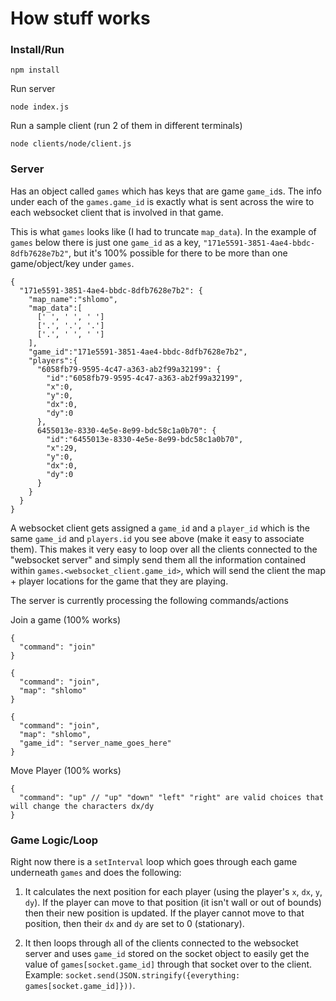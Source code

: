 # How stuff works

### Install/Run

```
npm install
```

Run server
```
node index.js
```

Run a sample client (run 2 of them in different terminals)
```
node clients/node/client.js
```

### Server
Has an object called `games` which has keys that are game `game_id`s.  The info under each of the `games.game_id` is exactly what is sent across the wire to each websocket client that is involved in that game.

This is what `games` looks like (I had to truncate `map_data`).  In the example of `games` below there is just one `game_id` as a key, `"171e5591-3851-4ae4-bbdc-8dfb7628e7b2"`, but it's 100% possible for there to be more than one game/object/key under `games`.
```
{
  "171e5591-3851-4ae4-bbdc-8dfb7628e7b2": {
    "map_name":"shlomo",
    "map_data":[
      [' ', ' ', ' ']
      ['.', '.', '.']
      ['.', ' ', ' ']
    ],
    "game_id":"171e5591-3851-4ae4-bbdc-8dfb7628e7b2",
    "players":{
      "6058fb79-9595-4c47-a363-ab2f99a32199": {
        "id":"6058fb79-9595-4c47-a363-ab2f99a32199",
        "x":0,
        "y":0,
        "dx":0,
        "dy":0
      },
      6455013e-8330-4e5e-8e99-bdc58c1a0b70": {
        "id":"6455013e-8330-4e5e-8e99-bdc58c1a0b70",
        "x":29,
        "y":0,
        "dx":0,
        "dy":0
      }
    }
  }
}
```

A websocket client gets assigned a `game_id` and a `player_id` which is the same `game_id` and `players.id` you see above (make it easy to associate them).
This makes it very easy to loop over all the clients connected to the "websocket server" and simply send them all the information contained within `games.<websocket_client.game_id>`,  which will send the client the map + player locations for the game that they are playing.

The server is currently processing the following commands/actions

Join a game (100% works)
```
{
  "command": "join"
}
```

```
{
  "command": "join",
  "map": "shlomo"
}
```

```
{
  "command": "join",
  "map": "shlomo",
  "game_id": "server_name_goes_here"
}
```

Move Player (100% works)
```
{
  "command": "up" // "up" "down" "left" "right" are valid choices that will change the characters dx/dy
}
```


### Game Logic/Loop
Right now there is a `setInterval` loop which goes through each game underneath `games` and does the following:

1. It calculates the next position for each player (using the player's `x`, `dx`, `y`, `dy`).  If the player can move to that position (it isn't wall or out of bounds) then their new position is updated.  If the player cannot move to that position, then their `dx` and `dy` are set to 0 (stationary).

2. It then loops through all of the clients connected to the websocket server and uses `game_id` stored on the socket object to easily get the value of `games[socket.game_id]` through that socket over to the client. Example: `socket.send(JSON.stringify({everything: games[socket.game_id]}))`.

